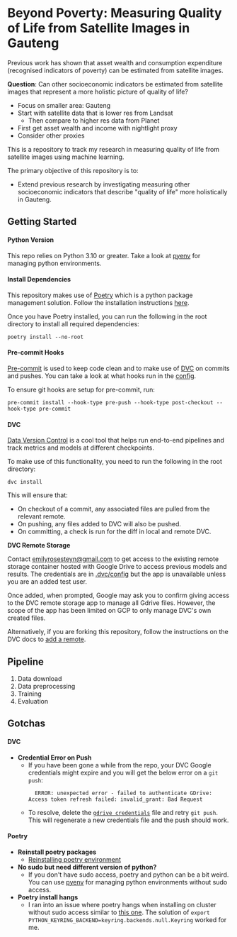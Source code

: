 # Beyond Poverty: Measuring Quality of Life from Satellite Images in Gauteng
Previous work has shown that asset wealth and consumption expenditure (recognised indicators of poverty) can be estimated from satellite images.

**Question**: Can other socioeconomic indicators be estimated from satellite images that represent a more holistic picture of quality of life?

- Focus on smaller area: Gauteng
- Start with satellite data that is lower res from Landsat
  - Then compare to higher res data from Planet
- First get asset wealth and income with nightlight proxy
- Consider other proxies

This is a repository to track my research in measuring quality of life from satellite images using machine learning.

The primary objective of this repository is to:
- Extend previous research by investigating measuring other socioeconomic indicators that describe "quality of life" more holistically in Gauteng.

## Getting Started
#### Python Version
This repo relies on Python 3.10 or greater. Take a look at [pyenv](https://github.com/pyenv/pyenv) for managing python environments.

#### Install Dependencies
This repository makes use of [Poetry](https://python-poetry.org/) which is a python package management solution. Follow the installation instructions [here](https://python-poetry.org/docs/#installation).

Once you have Poetry installed, you can run the following in the root directory to install all required dependencies:
```shell
poetry install --no-root
```

#### Pre-commit Hooks
[Pre-commit](https://pre-commit.com/) is used to keep code clean and to make use of [DVC](https://github.com/iterative/dvc) on commits and pushes. You can take a look at what hooks run in the [config](./.pre-commit-config.yaml).

To ensure git hooks are setup for pre-commit, run:
```shell
pre-commit install --hook-type pre-push --hook-type post-checkout --hook-type pre-commit
```

#### DVC
[Data Version Control](https://github.com/iterative/dvc) is a cool tool that helps run end-to-end pipelines and track metrics and models at different checkpoints.

To make use of this functionality, you need to run the following in the root directory:
```shell
dvc install
```

This will ensure that:
* On checkout of a commit, any associated files are pulled from the relevant remote.
* On pushing, any files added to DVC will also be pushed.
* On committing, a check is run for the diff in local and remote DVC.

**DVC Remote Storage**

Contact [emilyrosesteyn@gmail.com](mailto:emilyrosesteyn@gmail.com) to get access to the existing remote storage container hosted with Google Drive to access previous models and results. The credentials are in [.dvc/config](.dvc/config) but the app is unavailable unless you are an added test user.

Once added, when prompted,
Google may ask you to confirm giving access to the DVC remote storage app to manage all Gdrive files.
However, the scope of the app has been limited on GCP to only manage DVC's own created files.

[//]: # (See OAuth Scopes in docs - https://dvc.org/doc/user-guide/data-management/remote-storage/google-drive#using-a-custom-google-cloud-project-recommended and scopes on api consent window in GCP)

Alternatively, if you are forking this repository, follow the instructions on the DVC docs to [add a remote](https://dvc.org/doc/command-reference/remote/add).

## Pipeline
1. Data download
2. Data preprocessing
3. Training
4. Evaluation


[//]: # (TODO: Add years for dataset)
[//]: # (TODO: Add .env configuration)

## Gotchas

#### DVC
- **Credential Error on Push**
  - If you have been gone a while from the repo, your DVC Google credentials might expire and you will get the below error on a `git push`:
    ```text
      ERROR: unexpected error - failed to authenticate GDrive: Access token refresh failed: invalid_grant: Bad Request
    ```
  - To resolve, delete the [`gdrive credentials`](/.dvc/gdrive-credentials.json) file and retry `git push`. This will regenerate a new credentials file and the push should work.

#### Poetry
- **Reinstall poetry packages**
  - [Reinstalling poetry environment](https://stackoverflow.com/questions/70064449/how-to-force-reinstall-poetry-environment)
- **No sudo but need different version of python?**
  - If you don't have sudo access, poetry and python can be a bit weird. You can use [pyenv](https://github.com/pyenv/pyenv) for managing python environments without sudo access.
- **Poetry install hangs**
  - I ran into an issue where poetry hangs when installing on cluster without sudo access similar to [this one](https://github.com/python-poetry/poetry/issues/8623). The solution of `export PYTHON_KEYRING_BACKEND=keyring.backends.null.Keyring` worked for me.